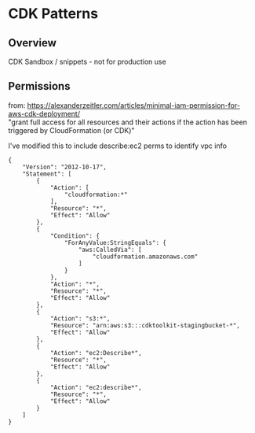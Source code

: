 
# CDK Patterns 

## Overview

CDK Sandbox / snippets - not for production use

## Permissions
from: https://alexanderzeitler.com/articles/minimal-iam-permission-for-aws-cdk-deployment/  
"grant full access for all resources and their actions if the action has been triggered by CloudFormation (or CDK)"  
  
I've modified this to include describe:ec2 perms to identify vpc info
```
{
    "Version": "2012-10-17",
    "Statement": [
        {
            "Action": [
                "cloudformation:*"
            ],
            "Resource": "*",
            "Effect": "Allow"
        },
        {
            "Condition": {
                "ForAnyValue:StringEquals": {
                    "aws:CalledVia": [
                        "cloudformation.amazonaws.com"
                    ]
                }
            },
            "Action": "*",
            "Resource": "*",
            "Effect": "Allow"
        },
        {
            "Action": "s3:*",
            "Resource": "arn:aws:s3:::cdktoolkit-stagingbucket-*",
            "Effect": "Allow"
        },
        {
            "Action": "ec2:Describe*",
            "Resource": "*",
            "Effect": "Allow"
        },
        {
            "Action": "ec2:describe*",
            "Resource": "*",
            "Effect": "Allow"
        }
    ]
}
```
